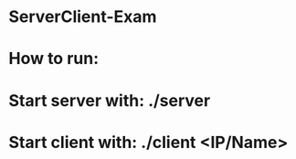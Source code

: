 # ServerClient-Exam


# How to run:
# Start server with: ./server <job-file> <port>
# Start client with: ./client <IP/Name> <port>
